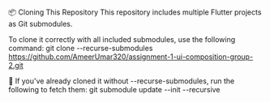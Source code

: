 📦 Cloning This Repository
This repository includes multiple Flutter projects as Git submodules.

To clone it correctly with all included submodules, use the following command:
git clone --recurse-submodules https://github.com/AmeerUmar320/assignment-1-ui-composition-group-2.git

🔁 If you've already cloned it without --recurse-submodules, run the following to fetch them:
git submodule update --init --recursive
